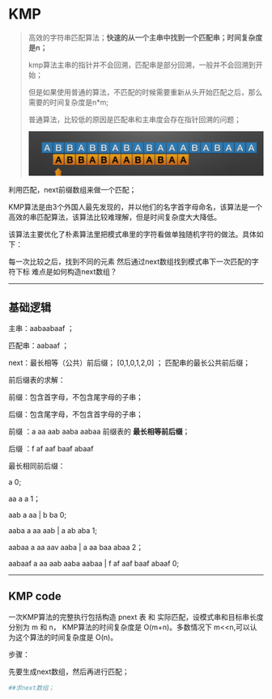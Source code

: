 

# KMP

>高效的字符串匹配算法；**快速的从一个主串中找到一个匹配串；时间复杂度是n；**
>
>kmp算法主串的指针并不会回溯，匹配串是部分回溯，一般并不会回溯到开始；
>
>但是如果使用普通的算法，不匹配的时候需要重新从头开始匹配之后，那么需要的时间复杂度是n*m; 
>
>普通算法，比较低的原因是匹配串和主串度会存在指针回溯的问题；
>
>![image-20221207224929897](KMP.assets/image-20221207224929897.png)

利用匹配，next前缀数组来做一个匹配；



KMP算法是由3个外国人最先发现的，并以他们的名字首字母命名，该算法是一个高效的串匹配算法，该算法比较难理解，但是时间复杂度大大降低。

该算法主要优化了朴素算法里把模式串里的字符看做单独随机字符的做法。具体如下：

每一次比较之后，找到不同的元素
然后通过next数组找到模式串下一次匹配的字符下标
难点是如何构造next数组？



---

## 基础逻辑

主串：aabaabaaf       ；

匹配串：aabaaf         ；

next：最长相等（公共）前后缀； [0,1,0,1,2,0] ； 匹配串的最长公共前后缀；

前后缀表的求解： 

前缀：包含首字母，不包含尾字母的子串；

后缀：包含尾字母，不包含首字母的子串；



前缀 ：a   aa  aab  aaba  aabaa  前缀表的 **最长相等前后缀**；

后缀 ：f    af   aaf   baaf  abaaf 



最长相同前后缀：

a  0;

aa   a  a  1；

aab   a  aa  |  b ba  0;

aaba a aa aab   | a ab aba 1;

aabaa a aa aav aaba   | a  aa baa abaa 2；

aabaaf  a aa aab aaba aabaa  | f af aaf baaf abaaf  0;



---



## KMP code

一次KMP算法的完整执行包括构造 pnext 表 和 实际匹配，设模式串和目标串长度分别为 m 和 n， KMP算法的时间复杂度是 O(m+n)。多数情况下 m<<n,可以认为这个算法的时间复杂度是 O(n)。

步骤：

先要生成next数组，然后再进行匹配；

`````php
##求next数组；

`````

